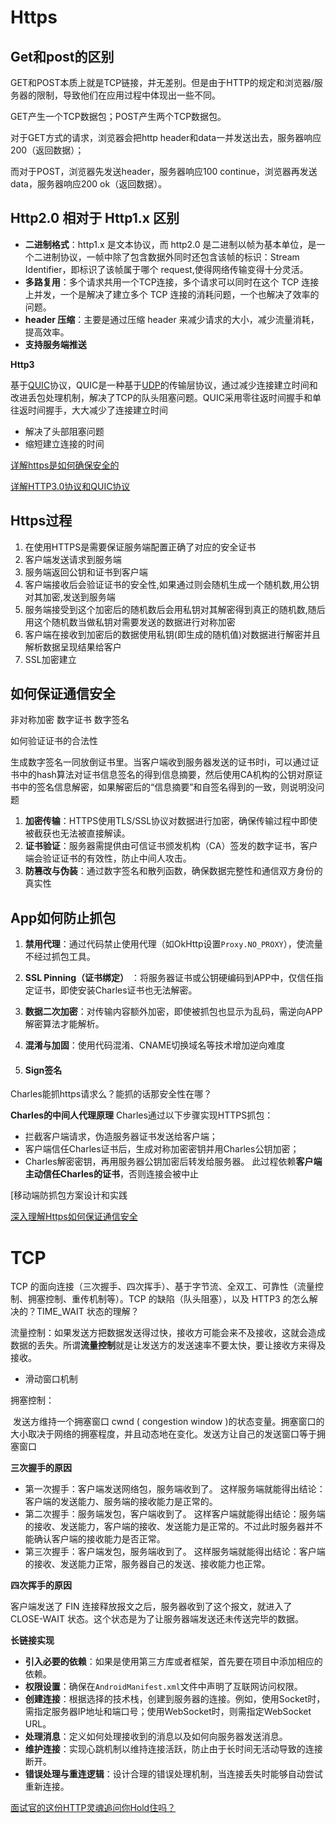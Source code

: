 # Https

## Get和post的区别

GET和POST本质上就是TCP链接，并无差别。但是由于HTTP的规定和浏览器/服务器的限制，导致他们在应用过程中体现出一些不同。 

GET产生一个TCP数据包；POST产生两个TCP数据包。

对于GET方式的请求，浏览器会把http header和data一并发送出去，服务器响应200（返回数据）；

而对于POST，浏览器先发送header，服务器响应100 continue，浏览器再发送data，服务器响应200 ok（返回数据）。

## Http2.0 相对于 Http1.x 区别

- **二进制格式**：http1.x 是文本协议，而 http2.0 是二进制以帧为基本单位，是一个二进制协议，一帧中除了包含数据外同时还包含该帧的标识：Stream Identifier，即标识了该帧属于哪个 request,使得网络传输变得十分灵活。
- **多路复用**：多个请求共用一个TCP连接，多个请求可以同时在这个 TCP 连接上并发，一个是解决了建立多个 TCP 连接的消耗问题，一个也解决了效率的问题。
- **header 压缩**：主要是通过压缩 header 来减少请求的大小，减少流量消耗，提高效率。
- **支持服务端推送**

**Http3**

基于[QUIC](https://www.baidu.com/s?wd=QUIC&rsv_idx=2&tn=baiduhome_pg&usm=2&ie=utf-8&rsv_pq=fd1bfd62000fe244&oq=http3.0和2.0区别&rsv_t=0b5fNE4yeD2N1t7q26CPcaWSdbX8Z6gw7bb5DDRIYTNwzGSmDfEO6SRS6Qcev4z4%2Bu9V&rsv_dl=re_dqa_generate&sa=re_dqa_generate)协议，QUIC是一种基于[UDP](https://www.baidu.com/s?wd=UDP&rsv_idx=2&tn=baiduhome_pg&usm=2&ie=utf-8&rsv_pq=fd1bfd62000fe244&oq=http3.0和2.0区别&rsv_t=0b5fNE4yeD2N1t7q26CPcaWSdbX8Z6gw7bb5DDRIYTNwzGSmDfEO6SRS6Qcev4z4%2Bu9V&rsv_dl=re_dqa_generate&sa=re_dqa_generate)的传输层协议，通过减少连接建立时间和改进丢包处理机制，解决了TCP的队头阻塞问题。QUIC采用零往返时间握手和单往返时间握手，大大减少了连接建立时间

- 解决了头部阻塞问题
- 缩短建立连接的时间

[详解https是如何确保安全的](https://www.jianshu.com/p/304674bd0618)

[详解HTTP3.0协议和QUIC协议](https://blog.csdn.net/Rookie_CEO/article/details/141604175)

## Https过程

1. 在使用HTTPS是需要保证服务端配置正确了对应的安全证书
2. 客户端发送请求到服务端
3. 服务端返回公钥和证书到客户端
4. 客户端接收后会验证证书的安全性,如果通过则会随机生成一个随机数,用公钥对其加密,发送到服务端
5. 服务端接受到这个加密后的随机数后会用私钥对其解密得到真正的随机数,随后用这个随机数当做私钥对需要发送的数据进行对称加密
6. 客户端在接收到加密后的数据使用私钥(即生成的随机值)对数据进行解密并且解析数据呈现结果给客户
7. SSL加密建立

## 如何保证通信安全

非对称加密
数字证书
数字签名

如何验证证书的合法性

生成数字签名一同放倒证书里。当客户端收到服务器发送的证书时i，可以通过证书中的hash算法对证书信息签名的得到信息摘要，然后使用CA机构的公钥对原证书中的签名信息解密，如果解密后的“信息摘要”和自签名得到的一致，则说明没问题

1. **加密传输**：HTTPS使用TLS/SSL协议对数据进行加密，确保传输过程中即使被截获也无法被直接解读。
2. **证书验证**：服务器需提供由可信证书颁发机构（CA）签发的数字证书，客户端会验证证书的有效性，防止中间人攻击。
3. **防篡改与伪装**：通过数字签名和散列函数，确保数据完整性和通信双方身份的真实性

## App如何防止抓包

1. **禁用代理**：通过代码禁止使用代理（如OkHttp设置`Proxy.NO_PROXY`），使流量不经过抓包工具。

2. **SSL Pinning（证书绑定）** ：将服务器证书或公钥硬编码到APP中，仅信任指定证书，即使安装Charles证书也无法解密。

3. **数据二次加密**：对传输内容额外加密，即使被抓包也显示为乱码，需逆向APP解密算法才能解析。

4. **混淆与加固**：使用代码混淆、CNAME切换域名等技术增加逆向难度

5. #### Sign签名



Charles能抓https请求么？能抓的话那安全性在哪？

**Charles的中间人代理原理**
Charles通过以下步骤实现HTTPS抓包：

- 拦截客户端请求，伪造服务器证书发送给客户端；
- 客户端信任Charles证书后，生成对称加密密钥并用Charles公钥加密；
- Charles解密密钥，再用服务器公钥加密后转发给服务器。
  此过程依赖**客户端主动信任Charles的证书**，否则连接会被中止



[移动端防抓包方案设计和实践

[深入理解Https如何保证通信安全](https://www.cnblogs.com/chenxf1117/p/15127479.html)

# TCP

TCP 的面向连接（三次握手、四次挥手）、基于字节流、全双工、可靠性（流量控制、拥塞控制、重传机制等）。TCP 的缺陷（队头阻塞），以及 HTTP3 的怎么解决的？TIME_WAIT 状态的理解？

流量控制：如果发送方把数据发送得过快，接收方可能会来不及接收，这就会造成数据的丢失。所谓**流量控制**就是让发送方的发送速率不要太快，要让接收方来得及接收。

- 滑动窗口机制

拥塞控制：

​	发送方维持一个拥塞窗口 cwnd ( congestion window )的状态变量。拥塞窗口的大小取决于网络的拥塞程度，并且动态地在变化。发送方让自己的发送窗口等于拥塞窗口



**三次握手的原因**

- 第一次握手：客户端发送网络包，服务端收到了。 这样服务端就能得出结论：客户端的发送能力、服务端的接收能力是正常的。
- 第二次握手：服务端发包，客户端收到了。 这样客户端就能得出结论：服务端的接收、发送能力，客户端的接收、发送能力是正常的。不过此时服务器并不能确认客户端的接收能力是否正常。
- 第三次握手：客户端发包，服务端收到了。 这样服务端就能得出结论：客户端的接收、发送能力正常，服务器自己的发送、接收能力也正常。

**四次挥手的原因**

客户端发送了 FIN 连接释放报文之后，服务器收到了这个报文，就进入了 CLOSE-WAIT 状态。这个状态是为了让服务器端发送还未传送完毕的数据。

**长链接实现**

- **引入必要的依赖**：如果是使用第三方库或者框架，首先要在项目中添加相应的依赖。
- **权限设置**：确保在`AndroidManifest.xml`文件中声明了互联网访问权限。
- **创建连接**：根据选择的技术栈，创建到服务器的连接。例如，使用Socket时，需指定服务器IP地址和端口号；使用WebSocket时，则需指定WebSocket URL。
- **处理消息**：定义如何处理接收到的消息以及如何向服务器发送消息。
- **维护连接**：实现心跳机制以维持连接活跃，防止由于长时间无活动导致的连接断开。
- **错误处理与重连逻辑**：设计合理的错误处理机制，当连接丢失时能够自动尝试重新连接。



[面试官的这份HTTP灵魂追问你Hold住吗？](https://juejin.cn/post/6877362691350986766)
